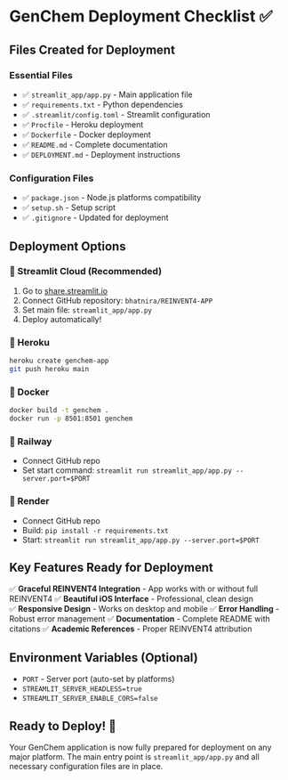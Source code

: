 # GenChem Deployment Checklist ✅

## Files Created for Deployment

### Essential Files
- ✅ `streamlit_app/app.py` - Main application file
- ✅ `requirements.txt` - Python dependencies
- ✅ `.streamlit/config.toml` - Streamlit configuration
- ✅ `Procfile` - Heroku deployment
- ✅ `Dockerfile` - Docker deployment
- ✅ `README.md` - Complete documentation
- ✅ `DEPLOYMENT.md` - Deployment instructions

### Configuration Files
- ✅ `package.json` - Node.js platforms compatibility
- ✅ `setup.sh` - Setup script
- ✅ `.gitignore` - Updated for deployment

## Deployment Options

### 🚀 Streamlit Cloud (Recommended)
1. Go to [share.streamlit.io](https://share.streamlit.io)
2. Connect GitHub repository: `bhatnira/REINVENT4-APP`
3. Set main file: `streamlit_app/app.py`
4. Deploy automatically!

### 🔧 Heroku
```bash
heroku create genchem-app
git push heroku main
```

### 🐳 Docker
```bash
docker build -t genchem .
docker run -p 8501:8501 genchem
```

### 🚂 Railway
- Connect GitHub repo
- Set start command: `streamlit run streamlit_app/app.py --server.port=$PORT`

### 🎨 Render
- Connect GitHub repo  
- Build: `pip install -r requirements.txt`
- Start: `streamlit run streamlit_app/app.py --server.port=$PORT`

## Key Features Ready for Deployment

✅ **Graceful REINVENT4 Integration** - App works with or without full REINVENT4
✅ **Beautiful iOS Interface** - Professional, clean design  
✅ **Responsive Design** - Works on desktop and mobile
✅ **Error Handling** - Robust error management
✅ **Documentation** - Complete README with citations
✅ **Academic References** - Proper REINVENT4 attribution

## Environment Variables (Optional)

- `PORT` - Server port (auto-set by platforms)
- `STREAMLIT_SERVER_HEADLESS=true`
- `STREAMLIT_SERVER_ENABLE_CORS=false`

## Ready to Deploy! 🎉

Your GenChem application is now fully prepared for deployment on any major platform. The main entry point is `streamlit_app/app.py` and all necessary configuration files are in place.
